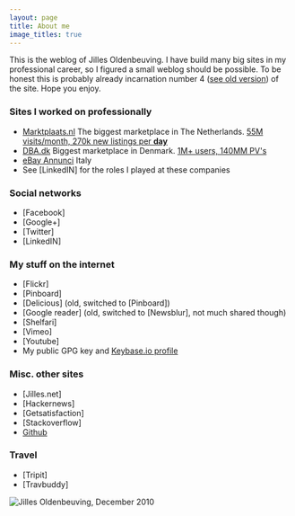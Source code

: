 ```yaml
---
layout: page 
title: About me
image_titles: true
---
```


This is the weblog of Jilles Oldenbeuving. I have build many big sites in my professional career, so I figured a small weblog should be possible. To be honest this is probably already incarnation number 4 ([see old version]({{site.baseurl}}/perma/2006/03/05/welcome-to-v3-blog/index.html)) of the site. Hope you enjoy.

### Sites I worked on professionally

 * [Marktplaats.nl](http://www.marktplaats.nl) 
   The biggest marketplace in The Netherlands. [55M visits/month, 270k new listings per **day**](http://statisch.marktplaats.nl/html/about_us.html)
 * [DBA.dk](http://www.dba.dk) 
   Biggest marketplace in Denmark. [1M+ users, 140MM PV's](http://www.dba.dk/asp/solosites/medieinfo/statistik.asp)
 * [eBay Annunci](http://annunci.ebay.it/ebay-annunci?utm_source=jilles&utm_medium=link&utm_campaign=about) Italy
 * See [LinkedIN] for the roles I played at these companies


### Social networks
 * [Facebook]
 * [Google+]
 * [Twitter]
 * [LinkedIN]


### My stuff on the internet
 * [Flickr]
 * [Pinboard]
 * [Delicious]
    (old, switched to [Pinboard])
 * [Google reader] (old, switched to [Newsblur], not much shared though)
 * [Shelfari]
 * [Vimeo]
 * [Youtube]
 * My public GPG key and [Keybase.io profile](https://keybase.io/ojilles/)


### Misc. other sites
 * [Jilles.net]
 * [Hackernews]
 * [Getsatisfaction]
 * [Stackoverflow]
 * [Github](https://github.com/ojilles)


### Travel
 * [Tripit]
 * [Travbuddy]


![Jilles Oldenbeuving, December 2010][profile1]

[profile1]: {{site.url}}/images/JO5_0275.jpg
